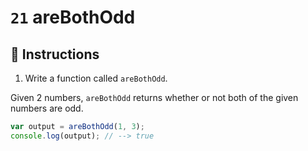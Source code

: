 # `21` areBothOdd

## 📝 Instructions

1. Write a function called `areBothOdd`.

Given 2 numbers, `areBothOdd` returns whether or not both of the given numbers are odd.

```Javascript
var output = areBothOdd(1, 3);
console.log(output); // --> true
```